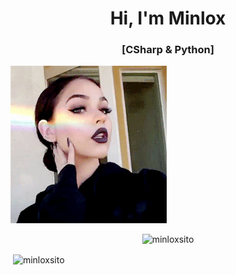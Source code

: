 <h1 align="center">Hi, I'm Minlox</h1>
<h3 align="center">[CSharp & Python]</h3>
<img src="Maggie Lindemann.gif" alt="maggie">
<p align="center"> <img src="https://komarev.com/ghpvc/?username=minloxsito&label=Profile%20views&color=6419f0&style=plastic" alt="minloxsito"/></p>
<p>&nbsp;<img align="center" src="https://github-readme-stats.vercel.app/api?username=minloxsito&show_icons=true&locale=es" alt="minloxsito" /></p>
